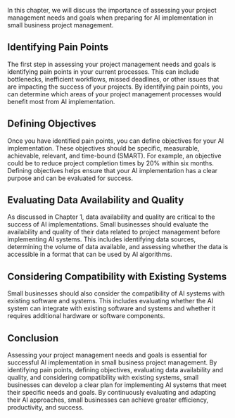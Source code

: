 

In this chapter, we will discuss the importance of assessing your project management needs and goals when preparing for AI implementation in small business project management.

Identifying Pain Points
-----------------------

The first step in assessing your project management needs and goals is identifying pain points in your current processes. This can include bottlenecks, inefficient workflows, missed deadlines, or other issues that are impacting the success of your projects. By identifying pain points, you can determine which areas of your project management processes would benefit most from AI implementation.

Defining Objectives
-------------------

Once you have identified pain points, you can define objectives for your AI implementation. These objectives should be specific, measurable, achievable, relevant, and time-bound (SMART). For example, an objective could be to reduce project completion times by 20% within six months. Defining objectives helps ensure that your AI implementation has a clear purpose and can be evaluated for success.

Evaluating Data Availability and Quality
----------------------------------------

As discussed in Chapter 1, data availability and quality are critical to the success of AI implementations. Small businesses should evaluate the availability and quality of their data related to project management before implementing AI systems. This includes identifying data sources, determining the volume of data available, and assessing whether the data is accessible in a format that can be used by AI algorithms.

Considering Compatibility with Existing Systems
-----------------------------------------------

Small businesses should also consider the compatibility of AI systems with existing software and systems. This includes evaluating whether the AI system can integrate with existing software and systems and whether it requires additional hardware or software components.

Conclusion
----------

Assessing your project management needs and goals is essential for successful AI implementation in small business project management. By identifying pain points, defining objectives, evaluating data availability and quality, and considering compatibility with existing systems, small businesses can develop a clear plan for implementing AI systems that meet their specific needs and goals. By continuously evaluating and adapting their AI approaches, small businesses can achieve greater efficiency, productivity, and success.
